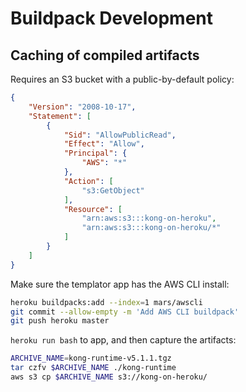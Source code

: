 # Buildpack Development

## Caching of compiled artifacts

Requires an S3 bucket with a public-by-default policy:

```json
{
    "Version": "2008-10-17",
    "Statement": [
        {
            "Sid": "AllowPublicRead",
            "Effect": "Allow",
            "Principal": {
                "AWS": "*"
            },
            "Action": [
                "s3:GetObject"
            ],
            "Resource": [
                "arn:aws:s3:::kong-on-heroku",
                "arn:aws:s3:::kong-on-heroku/*"
            ]
        }
    ]
}
```

Make sure the templator app has the AWS CLI install:

```bash
heroku buildpacks:add --index=1 mars/awscli
git commit --allow-empty -m 'Add AWS CLI buildpack'
git push heroku master
```

`heroku run bash` to app, and then capture the artifacts:

```bash
ARCHIVE_NAME=kong-runtime-v5.1.1.tgz
tar czfv $ARCHIVE_NAME ./kong-runtime
aws s3 cp $ARCHIVE_NAME s3://kong-on-heroku/
```
